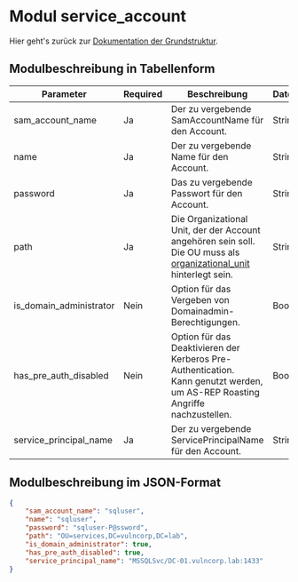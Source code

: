 # Modul service_account

Hier geht's zurück zur [Dokumentation der Grundstruktur](./cfg_root.md).

## Modulbeschreibung in Tabellenform

|Parameter           |Required|Beschreibung                               |Datentyp             |Beispiel                 |
|--------------------|--------|-------------------------------------------|---------------------|-------------------------|
|sam_account_name    |Ja      |Der zu vergebende SamAccountName für den  Account.|String               |`"sqluser"`                |
|name                |Ja      |Der zu vergebende Name für den  Account.   |String               |`"sqluser"`                |
|password            |Ja      |Das zu vergebende Passwort für den  Account.|String               |`"sqluser-P@ssword"`       |
|path                |Ja      |Die Organizational Unit, der der Account angehören sein soll.<br>Die OU muss als [organizational_unit](./cfg_organizational_unit.md) hinterlegt sein.|String               |`"OU=services,DC=vulncorp,DC=lab"`|
|is_domain_administrator|Nein    |Option für das Vergeben von Domainadmin-Berechtigungen.|Boolean              |`true`/`false`               |
|has_pre_auth_disabled|Nein    |Option für das Deaktivieren der Kerberos Pre-Authentication.<br>Kann genutzt werden, um AS-REP Roasting Angriffe nachzustellen.|Boolean              |`true`/`false`               |
|service_principal_name|Ja      |Der zu vergebende ServicePrincipalName für den Account.|String               |`"MSSQLSvc/DC-01.vulncorp.lab:1433"`|

## Modulbeschreibung im JSON-Format

```json
{
    "sam_account_name": "sqluser",
    "name": "sqluser",
    "password": "sqluser-P@ssword",
    "path": "OU=services,DC=vulncorp,DC=lab",
    "is_domain_administrator": true,
    "has_pre_auth_disabled": true,
    "service_principal_name": "MSSQLSvc/DC-01.vulncorp.lab:1433"
}
```
